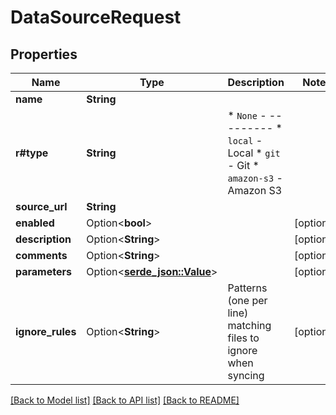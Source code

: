 # DataSourceRequest

## Properties

Name | Type | Description | Notes
------------ | ------------- | ------------- | -------------
**name** | **String** |  | 
**r#type** | **String** | * `None` - --------- * `local` - Local * `git` - Git * `amazon-s3` - Amazon S3 | 
**source_url** | **String** |  | 
**enabled** | Option<**bool**> |  | [optional]
**description** | Option<**String**> |  | [optional]
**comments** | Option<**String**> |  | [optional]
**parameters** | Option<[**serde_json::Value**](.md)> |  | [optional]
**ignore_rules** | Option<**String**> | Patterns (one per line) matching files to ignore when syncing | [optional]

[[Back to Model list]](../README.md#documentation-for-models) [[Back to API list]](../README.md#documentation-for-api-endpoints) [[Back to README]](../README.md)


